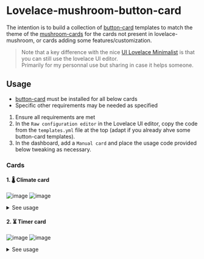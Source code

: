 # Lovelace-mushroom-button-card
The intention is to build a collection of [button-card](https://github.com/custom-cards/button-card) templates to match the theme of the [mushroom-cards](https://github.com/piitaya/lovelace-mushroom) for the cards not present in lovelace-mushroom, or cards adding some features/customization.  
> Note that a key difference with the nice [UI Lovelace Minimalist](https://github.com/UI-Lovelace-Minimalist/UI/) is that you can still use the lovelace UI editor.  
> Primarily for my personnal use but sharing in case it helps someone.

## Usage

-  [button-card](https://github.com/custom-cards/button-card) must be installed for all below cards
-  Specific other requirements may be needed as specified

1. Ensure all requirements are met
2. In the `Raw configuration editor` in the Lovelace UI editor, copy the code from the `templates.yml` file at the top (adapt if you already ahve some button-card templates).
3. In the dashboard, add a `Manual card` and place the usage code provided below tweaking as necessary.

### Cards

#### 1.  🌡 Climate card

![image](https://user-images.githubusercontent.com/12975783/154590201-6b472286-c60c-4a86-b7e8-60bf63aa4a89.png)
![image](https://user-images.githubusercontent.com/12975783/154589300-45531ded-2632-4932-b203-450009b755b3.png)

<details><summary>See usage</summary>
  
> Requirements:
> - Button-card
> 
> Manual card code:
> ```yaml
> type: custom:button-card
> template: mushroom_climate
> entity: climate.main_ac
> ```
>
> Variables:
> - `default_hvac_mode`: set the default mode when card is clicked. (if variable not set: cool)
> 
> Manual card code - example with variables:
> ```yaml
> type: custom:button-card
> template: mushroom_climate
> entity: climate.main_ac
> variables:
>  default_hvac_mode: heat
> ```
</details>
  

#### 2. :hourglass_flowing_sand: Timer card

![image](https://user-images.githubusercontent.com/12975783/154589587-462e79e5-05e1-4e1f-b7a0-1290b755bd7f.png)
![image](https://user-images.githubusercontent.com/12975783/154589622-2ddd500b-029a-4ab4-bbf1-a721ee1a57ab.png)


<details><summary>See usage</summary>
  
> Requirements:
> - Button-card
> - [Card-mod](https://github.com/thomasloven/lovelace-card-mod)
> 
> Manual card code:
> ```yaml
> type: custom:button-card
> template: mushroom_timer
> name: Bedside Music Timer
> entity: timer.bedside_music_timer
> variables:
>   input_datetime_id: input_datetime.bedside_music_timer_time
> ```
> 
> Details:
> - The entity must be a timer (Configuration>Automation&Scenes>Helpers>Add helper>Timer)
> - variable `input_datetime_id` is the input_datetime that must be created (Configuration>Automation&Scenes>Helpers>Add helper>Date&Time>Time) to be able to configure the duration of the timer from the UI.
> - Create any automation for what you want to happen, using the trigger: Event> timer.finished
</details>

